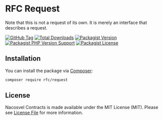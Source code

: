 # RFC Request

Note that this is not a request of its own. It is merely an interface that describes a request.

[![GitHub Tag](https://img.shields.io/github/v/tag/dependencies-packagist/rfc-request)](https://github.com/dependencies-packagist/rfc-request/tags)
[![Total Downloads](https://img.shields.io/packagist/dt/rfc/request?style=flat-square)](https://packagist.org/packages/rfc/request)
[![Packagist Version](https://img.shields.io/packagist/v/rfc/request)](https://packagist.org/packages/rfc/request)
[![Packagist PHP Version Support](https://img.shields.io/packagist/php-v/rfc/request)](https://github.com/dependencies-packagist/rfc-request)
[![Packagist License](https://img.shields.io/github/license/dependencies-packagist/rfc-request)](https://github.com/dependencies-packagist/rfc-request)

## Installation

You can install the package via [Composer](https://getcomposer.org/):

```bash
composer require rfc/request
```

## License

Nacosvel Contracts is made available under the MIT License (MIT). Please see [License File](LICENSE) for more information.
